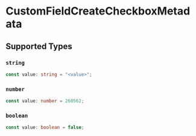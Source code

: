 # CustomFieldCreateCheckboxMetadata


## Supported Types

### `string`

```typescript
const value: string = "<value>";
```

### `number`

```typescript
const value: number = 260562;
```

### `boolean`

```typescript
const value: boolean = false;
```

